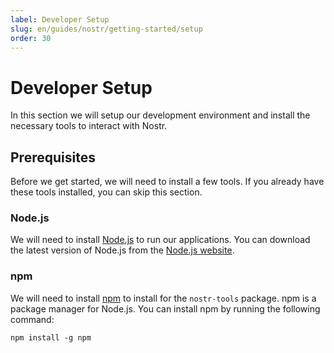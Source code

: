 ```yaml
---
label: Developer Setup
slug: en/guides/nostr/getting-started/setup
order: 30
---
```


# Developer Setup

In this section we will setup our development environment and install the necessary tools to interact with Nostr. 

## Prerequisites

Before we get started, we will need to install a few tools. If you already have these tools installed, you can skip this section.

### Node.js

We will need to install [Node.js](https://nodejs.org/en/) to run our applications. You can download the latest version of Node.js from the [Node.js website](https://nodejs.org/en/).

### npm

We will need to install [npm](https://www.npmjs.com/) to install for the `nostr-tools` package. npm is a package manager for Node.js. You can install npm by running the following command:

```bash:no-line-numbers
npm install -g npm
```
